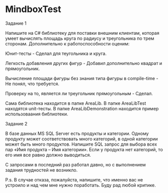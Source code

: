 # MindboxTest

Задание 1

Напишите на C# библиотеку для поставки внешним клиентам, которая умеет вычислять площадь круга по радиусу и треугольника по трем сторонам. Дополнительно к работоспособности оценим:

Юнит-тесты - Сделал для теугольника и круга.

Легкость добавления других фигур - Добавил дополнительно квадрат и прямоугольник.

Вычисление площади фигуры без знания типа фигуры в compile-time - Не понял, что требуется.

Проверку на то, является ли треугольник прямоугольным - Сделал.

Сама библиотека находится в папке AreaLib. В папке AreaLibTest находятся unit-тесты. В папке AreaLibDemonstration находится пример использоваания библиотеки.

Задание 2

В базе данных MS SQL Server есть продукты и категории. Одному продукту может соответствовать много категорий, в одной категории может быть много продуктов. Напишите SQL запрос для выбора всех пар «Имя продукта – Имя категории». Если у продукта нет категорий, то его имя все равно должно выводиться.

С запросами в последний раз работал давно, но с выполнением задания трудностей не возникло.

P.s. В случае отказа, пожалуйста, напишите, что именно вас не устроило и над чем мне нужно поработать. Буду рад любой критике.
